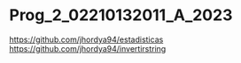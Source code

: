 # Prog_2_02210132011_A_2023
https://github.com/jhordya94/estadisticas
https://github.com/jhordya94/invertirstring

